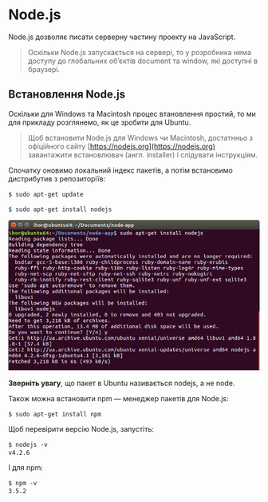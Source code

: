 # Node.js

Node.js дозволяє писати серверну частину проекту на JavaScript.

> Оскільки Node.js запускається на сервері, то у розробника нема доступу до глобальних об’єктів document та window, які доступні в браузері.

## Встановлення Node.js

Оскільки для Windows та Macintosh процес втановлення простий, то ми для прикладу розглянемо, як це зробити для Ubuntu.

> Щоб встановити Node.js для Windows чи Macintosh, достатнньо з офіційного сайту [https://nodejs.org](https://nodejs.org) завантажити встановлювач \(англ. installer\) і слідувати інструкціям.

Спочатку оновимо локальний індекс пакетів, а потім встановимо дистрибутив з репозиторіїв:

```
$ sudo apt-get update

```

```
$ sudo apt-get install nodejs

```

![sudo apt-get install nodejs](nodejs_install.png)

**Зверніть увагу**, що пакет в Ubuntu називається nodejs, а не node.

Також можна встановити npm — менеджер пакетів для Node.js:

```
$ sudo apt-get install npm

```

Щоб перевірити версію Node.js, запустіть:

```
$ nodejs -v
v4.2.6

```

І для npm:

```
$ npm -v
3.5.2
```



